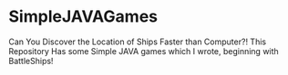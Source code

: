 # SimpleJAVAGames
Can You Discover the Location of Ships Faster than Computer?!
This Repository Has some Simple JAVA games which I wrote, beginning with BattleShips!
